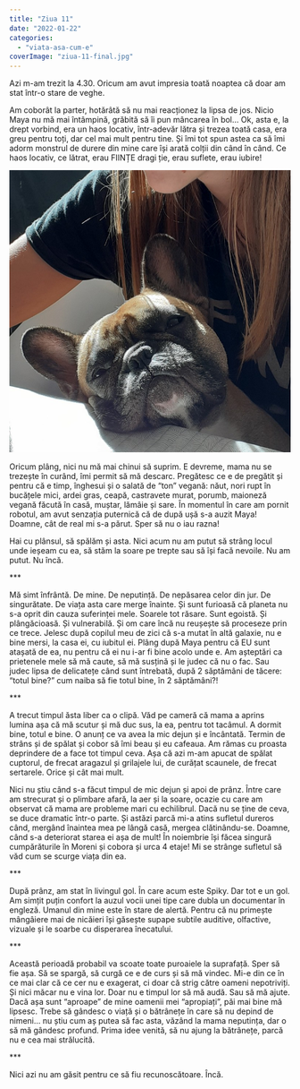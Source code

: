 ```yaml
---
title: "Ziua 11"
date: "2022-01-22"
categories: 
  - "viata-asa-cum-e"
coverImage: "ziua-11-final.jpg"
---
```


Azi m-am trezit la 4.30. Oricum am avut impresia toată noaptea că doar am stat într-o stare de veghe.

Am coborât la parter, hotărâtă să nu mai reacționez la lipsa de jos. Nicio Maya nu mă mai întâmpină, grăbită să îi pun mâncarea în bol... Ok, asta e, la drept vorbind, era un haos locativ, într-adevăr lătra și trezea toată casa, era greu pentru toți, dar cel mai mult pentru tine. Și îmi tot spun astea ca să îmi adorm monstrul de durere din mine care își arată colții din când în când. Ce haos locativ, ce lătrat, erau FIINȚE dragi ție, erau suflete, erau iubire!

![](images/puiutele-1.jpeg)

Oricum plâng, nici nu mă mai chinui să suprim. E devreme, mama nu se trezește în curând, îmi permit să mă descarc. Pregătesc ce e de pregătit și pentru că e timp, înghesui și o salată de “ton” vegană: năut, nori rupt în bucățele mici, ardei gras, ceapă, castravete murat, porumb, maioneză vegană făcută în casă, muștar, lămâie și sare. În momentul în care am pornit robotul, am avut senzația puternică că de după ușă s-a auzit Maya! Doamne, cât de real mi s-a părut. Sper să nu o iau razna!

Hai cu plânsul, să spălăm și asta. Nici acum nu am putut să strâng locul unde ieșeam cu ea, să stăm la soare pe trepte sau să își facă nevoile. Nu am putut. Nu încă.

\*\*\*

Mă simt înfrântă. De mine. De neputință. De nepăsarea celor din jur. De singurătate. De viața asta care merge înainte. Și sunt furioasă că planeta nu s-a oprit din cauza suferinței mele. Soarele tot răsare. Sunt egoistă. Și plângăcioasă. Și vulnerabilă. Și om care încă nu reușește să proceseze prin ce trece. Jelesc după copilul meu de zici că s-a mutat în altă galaxie, nu e bine mersi, la casa ei, cu iubitul ei. Plâng după Maya pentru că EU sunt atașată de ea, nu pentru că ei nu i-ar fi bine acolo unde e. Am așteptări ca prietenele mele să mă caute, să mă susțină și le judec că nu o fac. Sau judec lipsa de delicatețe când sunt întrebată, după 2 săptămâni de tăcere: “totul bine?” cum naiba să fie totul bine, în 2 săptămâni?!

\*\*\*

A trecut timpul ăsta liber ca o clipă. Văd pe cameră că mama a aprins lumina așa că mă scutur și mă duc sus, la ea, pentru tot tacâmul. A dormit bine, totul e bine. O anunț ce va avea la mic dejun și e încântată. Termin de strâns și de spălat și cobor să îmi beau și eu cafeaua. Am rămas cu proasta deprindere de a face tot timpul ceva. Așa că azi m-am apucat de spălat cuptorul, de frecat aragazul și grilajele lui, de curățat scaunele, de frecat sertarele. Orice și cât mai mult.

Nici nu știu când s-a făcut timpul de mic dejun și apoi de prânz. Între care am strecurat și o plimbare afară, la aer și la soare, ocazie cu care am observat că mama are probleme mari cu echilibrul. Dacă nu se ține de ceva, se duce dramatic într-o parte. Și astăzi parcă mi-a atins sufletul dureros când, mergând înaintea mea pe lângă casă, mergea clătinându-se. Doamne, când s-a deteriorat starea ei așa de mult! În noiembrie își făcea singură cumpărăturile în Moreni și cobora și urca 4 etaje! Mi se strânge sufletul să văd cum se scurge viața din ea.

\*\*\*

După prânz, am stat în livingul gol. În care acum este Spiky. Dar tot e un gol. Am simțit puțin confort la auzul vocii unei tipe care dubla un documentar în engleză. Umanul din mine este în stare de alertă. Pentru că nu primește mângâiere mai de nicăieri își găsește supape subtile auditive, olfactive, vizuale și le soarbe cu disperarea înecatului.

\*\*\*

Această perioadă probabil va scoate toate puroaiele la suprafață. Sper să fie așa. Să se spargă, să curgă ce e de curs și să mă vindec. Mi-e din ce în ce mai clar că ce cer nu e exagerat, ci doar că strig către oameni nepotriviți. Și nici măcar nu e vina lor. Doar nu e timpul lor să mă audă. Sau să mă ajute. Dacă așa sunt “aproape” de mine oamenii mei “apropiați”, păi mai bine mă lipsesc. Trebe să gândesc o viață și o bătrânețe în care să nu depind de nimeni... nu știu cum aș putea să fac asta, văzând la mama neputința, dar o să mă gândesc profund. Prima idee venită, să nu ajung la bătrânețe, parcă nu e cea mai strălucită.

\*\*\*

Nici azi nu am găsit pentru ce să fiu recunoscătoare. Încă.
